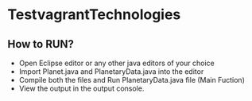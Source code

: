 # TestvagrantTechnologies
## How to RUN?

- Open Eclipse editor or any other java editors of your choice
- Import Planet.java and PlanetaryData.java into the editor
- Compile both the files and Run PlanetaryData.java file (Main Fuction)
- View the output in the output console.
